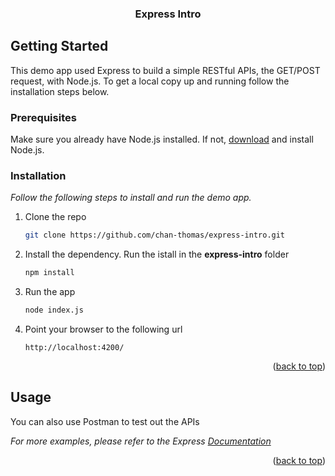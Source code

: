 <h3 align="center">Express Intro</h3>

## Getting Started

This demo app used Express to build a simple RESTful APIs, the GET/POST request, with Node.js. To get a local copy up and running follow the installation steps below.

### Prerequisites

Make sure you already have Node.js installed. If not, [download](https://nodejs.org/en/download) and install Node.js.

### Installation

_Follow the following steps to install and run the demo app._

1. Clone the repo
   ```sh
   git clone https://github.com/chan-thomas/express-intro.git
   ```
2. Install the dependency. Run the istall in the **express-intro** folder
   ```sh
   npm install
   ```
3. Run the app
   ```sh
   node index.js
   ```
4. Point your browser to the following url
   ```
   http://localhost:4200/
   ```

<p align="right">(<a href="#readme-top">back to top</a>)</p>



<!-- USAGE EXAMPLES -->
## Usage

You can also use Postman to test out the APIs

_For more examples, please refer to the Express [Documentation](https://expressjs.com/en/starter/installing.html)_

<p align="right">(<a href="#readme-top">back to top</a>)</p>

